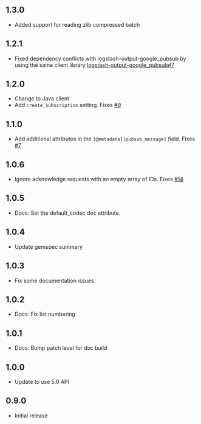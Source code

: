 ## 1.3.0
 - Added support for reading zlib compressed batch

## 1.2.1
 - Fixed dependency conflicts with logstash-output-google_pubsub by using the same client library [logstash-output-google_pubsub#7](https://github.com/logstash-plugins/logstash-output-google_pubsub/issues/7)

## 1.2.0
 - Change to Java client
 - Add `create_subscription` setting. Fixes [#9](https://github.com/logstash-plugins/logstash-input-google_pubsub/issues/9)

## 1.1.0
  - Add additional attributes in the `[@metadata][pubsub_message]` field. Fixes [#7](https://github.com/logstash-plugins/logstash-input-google_pubsub/issues/7)

## 1.0.6
  - Ignore acknowledge requests with an empty array of IDs. Fixes [#14](https://github.com/logstash-plugins/logstash-input-google_pubsub/issues/14)

## 1.0.5
  - Docs: Set the default_codec doc attribute.

## 1.0.4
  - Update gemspec summary

## 1.0.3
  - Fix some documentation issues

## 1.0.2
 - Docs: Fix list numbering

## 1.0.1
 - Docs: Bump patch level for doc build

## 1.0.0
 - Update to use 5.0 API

## 0.9.0
 - Initial release
